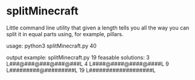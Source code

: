 # splitMinecraft
Little command line utility that given a length tells you all the way you can split it in equal parts using, for example, pillars.

usage: python3 splitMinecraft.py 40

output example: splitMinecraft.py 19
  feasable solutions: 
  3 L###@###@###@###@###L
  4 L####@####@####@####L
  9 L#########@#########L
  19 L###################L
